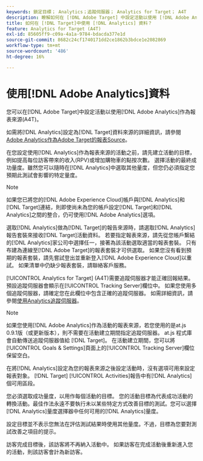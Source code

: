 ```yaml
---
keywords: 鎖定目標； Analytics；追蹤伺服器； Analytics for Target； A4T
description: 瞭解如何在 [!DNL Adobe Target] 中設定活動以使用 [!DNL Adobe Analytics] 作為報表來源(A4T)。
title: 如何在 [!DNL Target]中使用 [!DNL Analytics] 資料？
feature: Analytics for Target (A4T)
exl-id: 85605ff9-c09a-4a1a-9784-bdacda377e1d
source-git-commit: 8682c24cf1740171dd2ce1862b3bdce1e2082869
workflow-type: tm+mt
source-wordcount: '486'
ht-degree: 16%

---
```


# 使用[!DNL Adobe Analytics]資料

您可以在[!DNL Adobe Target]中設定活動以使用[!DNL Adobe Analytics]作為報表來源(A4T)。

如需將[!DNL Analytics]設定為[!DNL Target]資料來源的詳細資訊，請參閱[Adobe Analytics作為Adobe Target的報表Source](/help/main/c-integrating-target-with-mac/a4t/a4t.md)。

在您設定使用[!DNL Analytics]作為報表來源的活動之前，請先建立活動的目標，例如提高每位訪客帶來的收入(RPV)或增加購物車的點按次數。 選擇活動的最終成功量度。雖然您可以隨時在[!DNL Analytics]中選取其他量度，但您仍必須指定您預期此測試會影響的特定量度。

>[!NOTE]
>
>如果您已將您的[!DNL Adobe Experience Cloud]帳戶與[!DNL Analytics]和[!DNL Target]連結，則即使尚未為您的帳戶設定[!DNL Target]和[!DNL Analytics]之間的整合，仍可使用[!DNL Adobe Analytics]選項。

選取[!DNL Analytics]做為[!DNL Target]的報告來源時，請選取[!DNL Analytics]報告套裝來接收[!DNL Target]活動資料。 若要指定報表來源，請先從您帳戶繫結的[!DNL Analytics]家公司中選擇任一，接著為該活動選取適當的報表套裝。 只有布建為連線至[!DNL Adobe Target]的報表套裝才可供選取。 如果您沒有看到預期的報表套裝，請先嘗試登出並重新登入[!DNL Adobe Experience Cloud]以重試。 如果清單中仍缺少報表套裝，請聯絡客戶服務。

[!UICONTROL Analytics for Target] (A4T)需要追蹤伺服器才能正確回報結果。 預設追蹤伺服器會顯示在[!UICONTROL Tracking Server]欄位中。 如果您使用多個追蹤伺服器，請確定您在此欄位中包含正確的追蹤伺服器。 如需詳細資訊，請參閱[使用Analytics追蹤伺服器](/help/main/c-integrating-target-with-mac/a4t/analytics-tracking-server.md#task_72077BA7E93C4A65A715A18F32228823)。

>[!NOTE]
>
>如果您使用[!DNL Adobe Analytics]作為活動的報表來源，若您使用的是at.js 0.9.1版（或更新版本），則不需要在活動建立期間指定追蹤伺服器。 at.js 程式庫會自動傳送追蹤伺服器值給 [!DNL Target]。 在活動建立期間，您可以將[!UICONTROL Goals & Settings]頁面上的[!UICONTROL Tracking Server]欄位保留空白。

在將[!DNL Analytics]設定為您的報表來源之後設定活動時，沒有選項可用來設定報表對象。 [!DNL Target] [!UICONTROL Activities]報告中有[!DNL Analytics]個可用區段。

您必須選取成功量度，以用作每個活動的目標。 您的活動目標為代表成功活動的轉換活動。最佳作法永遠不要執行未以某些特定方式改善目標的測試。您可以選擇[!DNL Analytics]量度選擇器中任何可用的[!DNL Analytics]量度。

設定目標並不表示您無法在評估測試結果時使用其他量度。不過，目標為您要對測試改善之項目的提示。

訪客完成目標後，該訪客將不再納入活動中。 如果訪客在完成活動後重新進入您的活動，則該訪客會計為新訪客。

